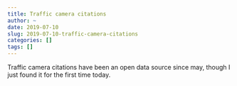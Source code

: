 ```yaml
---
title: Traffic camera citations
author: ~
date: 2019-07-10
slug: 2019-07-10-traffic-camera-citations
categories: []
tags: []
---
```

Traffic camera citations have been an open data source since may, though I just found it for the first time today.